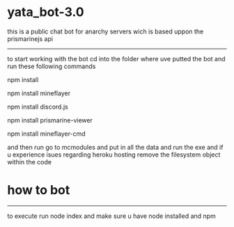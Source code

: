 # yata_bot-3.0
this is a public chat bot for anarchy servers wich is based uppon the prismarinejs api 
______________________________________________________________________________

to start working with the bot cd into the folder where uve putted the bot and run these following commands


npm install

npm install mineflayer

npm install discord.js

npm install prismarine-viewer

npm install mineflayer-cmd

and then run go to mcmodules and put in all the data and run the exe and if u experience isues regarding heroku hosting remove the filesystem object within the code

# how to bot

______________________________________________________________________________
to execute run node index and make sure u have node installed and npm
